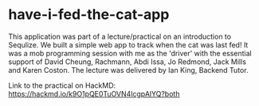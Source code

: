 # have-i-fed-the-cat-app

This application was part of a lecture/practical on an introduction to Sequlize. We built a simple web app to track when the cat was last fed!
It was a mob programming session with me as the 'driver' with the essential support of David Cheung, Rachmann, Abdi Issa, Jo Redmond, Jack Mills and Karen Coston.
The lecture was delivered by Ian King, Backend Tutor. 

Link to the practical on HackMD:
https://hackmd.io/k9O1pQE0TuOVN4lcgpAlYQ?both
